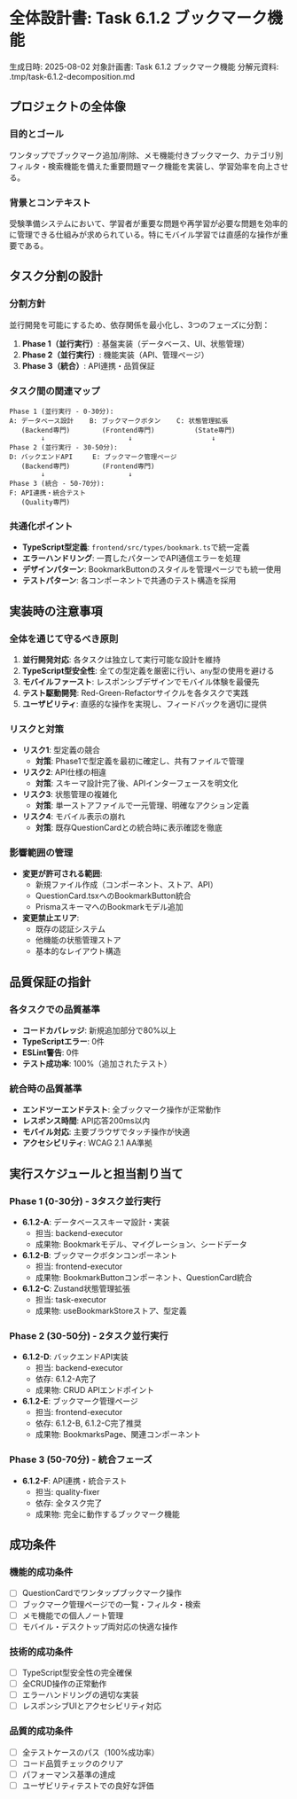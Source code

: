 # 全体設計書: Task 6.1.2 ブックマーク機能

生成日時: 2025-08-02
対象計画書: Task 6.1.2 ブックマーク機能
分解元資料: .tmp/task-6.1.2-decomposition.md

## プロジェクトの全体像

### 目的とゴール
ワンタップでブックマーク追加/削除、メモ機能付きブックマーク、カテゴリ別フィルタ・検索機能を備えた重要問題マーク機能を実装し、学習効率を向上させる。

### 背景とコンテキスト
受験準備システムにおいて、学習者が重要な問題や再学習が必要な問題を効率的に管理できる仕組みが求められている。特にモバイル学習では直感的な操作が重要である。

## タスク分割の設計

### 分割方針
並行開発を可能にするため、依存関係を最小化し、3つのフェーズに分割：
1. **Phase 1（並行実行）**: 基盤実装（データベース、UI、状態管理）
2. **Phase 2（並行実行）**: 機能実装（API、管理ページ）  
3. **Phase 3（統合）**: API連携・品質保証

### タスク間の関連マップ
```
Phase 1 (並行実行 - 0-30分):
A: データベース設計    B: ブックマークボタン    C: 状態管理拡張
   (Backend専門)        (Frontend専門)          (State専門)
        ↓                     ↓                    ↓
Phase 2 (並行実行 - 30-50分):  
D: バックエンドAPI     E: ブックマーク管理ページ
   (Backend専門)        (Frontend専門)
        ↓                     ↓
Phase 3 (統合 - 50-70分):
F: API連携・統合テスト
   (Quality専門)
```

### 共通化ポイント
- **TypeScript型定義**: `frontend/src/types/bookmark.ts`で統一定義
- **エラーハンドリング**: 一貫したパターンでAPI通信エラーを処理
- **デザインパターン**: BookmarkButtonのスタイルを管理ページでも統一使用
- **テストパターン**: 各コンポーネントで共通のテスト構造を採用

## 実装時の注意事項

### 全体を通じて守るべき原則
1. **並行開発対応**: 各タスクは独立して実行可能な設計を維持
2. **TypeScript型安全性**: 全ての型定義を厳密に行い、`any`型の使用を避ける
3. **モバイルファースト**: レスポンシブデザインでモバイル体験を最優先
4. **テスト駆動開発**: Red-Green-Refactorサイクルを各タスクで実践
5. **ユーザビリティ**: 直感的な操作を実現し、フィードバックを適切に提供

### リスクと対策
- **リスク1**: 型定義の競合
  - **対策**: Phase1で型定義を最初に確定し、共有ファイルで管理
- **リスク2**: API仕様の相違
  - **対策**: スキーマ設計完了後、APIインターフェースを明文化
- **リスク3**: 状態管理の複雑化
  - **対策**: 単一ストアファイルで一元管理、明確なアクション定義
- **リスク4**: モバイル表示の崩れ
  - **対策**: 既存QuestionCardとの統合時に表示確認を徹底

### 影響範囲の管理
- **変更が許可される範囲**: 
  - 新規ファイル作成（コンポーネント、ストア、API）
  - QuestionCard.tsxへのBookmarkButton統合
  - PrismaスキーマへのBookmarkモデル追加
- **変更禁止エリア**: 
  - 既存の認証システム
  - 他機能の状態管理ストア
  - 基本的なレイアウト構造

## 品質保証の指針

### 各タスクでの品質基準
- **コードカバレッジ**: 新規追加部分で80%以上
- **TypeScriptエラー**: 0件
- **ESLint警告**: 0件
- **テスト成功率**: 100%（追加されたテスト）

### 統合時の品質基準
- **エンドツーエンドテスト**: 全ブックマーク操作が正常動作
- **レスポンス時間**: API応答200ms以内
- **モバイル対応**: 主要ブラウザでタッチ操作が快適
- **アクセシビリティ**: WCAG 2.1 AA準拠

## 実行スケジュールと担当割り当て

### Phase 1 (0-30分) - 3タスク並行実行
- **6.1.2-A**: データベーススキーマ設計・実装
  - 担当: backend-executor
  - 成果物: Bookmarkモデル、マイグレーション、シードデータ
- **6.1.2-B**: ブックマークボタンコンポーネント  
  - 担当: frontend-executor
  - 成果物: BookmarkButtonコンポーネント、QuestionCard統合
- **6.1.2-C**: Zustand状態管理拡張
  - 担当: task-executor
  - 成果物: useBookmarkStoreストア、型定義

### Phase 2 (30-50分) - 2タスク並行実行
- **6.1.2-D**: バックエンドAPI実装
  - 担当: backend-executor
  - 依存: 6.1.2-A完了
  - 成果物: CRUD APIエンドポイント
- **6.1.2-E**: ブックマーク管理ページ
  - 担当: frontend-executor  
  - 依存: 6.1.2-B, 6.1.2-C完了推奨
  - 成果物: BookmarksPage、関連コンポーネント

### Phase 3 (50-70分) - 統合フェーズ
- **6.1.2-F**: API連携・統合テスト
  - 担当: quality-fixer
  - 依存: 全タスク完了
  - 成果物: 完全に動作するブックマーク機能

## 成功条件

### 機能的成功条件
- [ ] QuestionCardでワンタップブックマーク操作
- [ ] ブックマーク管理ページでの一覧・フィルタ・検索
- [ ] メモ機能での個人ノート管理
- [ ] モバイル・デスクトップ両対応の快適な操作

### 技術的成功条件  
- [ ] TypeScript型安全性の完全確保
- [ ] 全CRUD操作の正常動作
- [ ] エラーハンドリングの適切な実装
- [ ] レスポンシブUIとアクセシビリティ対応

### 品質的成功条件
- [ ] 全テストケースのパス（100%成功率）
- [ ] コード品質チェックのクリア
- [ ] パフォーマンス基準の達成
- [ ] ユーザビリティテストでの良好な評価
